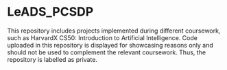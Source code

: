 # LeADS_PCSDP
This repository includes projects implemented during different coursework, such as HarvardX CS50: Introduction to Artificial Intelligence. Code uploaded in this repository is displayed for showcasing reasons only and should not be used to complement the relevant coursework. Thus, the repository is labelled as private.
